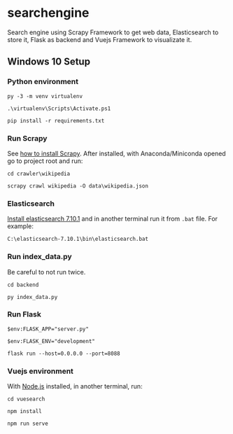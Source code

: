 # searchengine
Search engine using Scrapy Framework to get web data, Elasticsearch to store it, Flask as backend and Vuejs Framework to visualizate it.

## Windows 10 Setup

### Python environment
```
py -3 -m venv virtualenv
```
```
.\virtualenv\Scripts\Activate.ps1
```
```
pip install -r requirements.txt
```

### Run Scrapy
See [how to install Scrapy](https://docs.scrapy.org/en/latest/intro/install.html). After installed, with Anaconda/Miniconda opened go to project root and run:
```
cd crawler\wikipedia
```
```
scrapy crawl wikipedia -O data\wikipedia.json
```

### Elasticsearch
[Install elasticsearch 7.10.1](https://www.elastic.co/guide/en/elasticsearch/reference/7.10/install-elasticsearch.html) and in another terminal run it from `.bat` file. For example:
```
C:\elasticsearch-7.10.1\bin\elasticsearch.bat
```

### Run index_data.py
Be careful to not run twice.
```
cd backend
```
```
py index_data.py
```

### Run Flask
```
$env:FLASK_APP="server.py"
```
```
$env:FLASK_ENV="development"
```
```
flask run --host=0.0.0.0 --port=8088
```

### Vuejs environment
With [Node.js](https://nodejs.org/) installed, in another terminal, run: 
```
cd vuesearch
```
```
npm install
```
```
npm run serve
```





